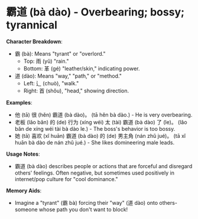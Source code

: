 # **霸道 (bà dào) - Overbearing; bossy; tyrannical**

**Character Breakdown**:  
- 霸 (bà): Means "tyrant" or "overlord."
  - Top: 雨 (yǔ) "rain."
  - Bottom: 革 (gé) "leather/skin," indicating power.  
- 道 (dào): Means "way," "path," or "method."
  - Left: 辶 (chuò), "walk."
  - Right: 首 (shǒu), "head," showing direction.

**Examples**:  
- 他 (tā) 很 (hěn) 霸道 (bà dào)。 (tā hěn bà dào.) - He is very overbearing.  
- 老板 (lǎo bǎn) 的 (de) 行为 (xíng wéi) 太 (tài) 霸道 (bà dào) 了 (le)。 (lǎo bǎn de xíng wéi tài bà dào le.) - The boss's behavior is too bossy.  
- 她 (tā) 喜欢 (xǐ huān) 霸道 (bà dào) 的 (de) 男主角 (nán zhǔ jué)。 (tā xǐ huān bà dào de nán zhǔ jué.) - She likes domineering male leads.

**Usage Notes**:  
- 霸道 (bà dào) describes people or actions that are forceful and disregard others' feelings. Often negative, but sometimes used positively in internet/pop culture for "cool dominance."

**Memory Aids**:  
- Imagine a "tyrant" (霸 bà) forcing their "way" (道 dào) onto others-someone whose path you don't want to block!